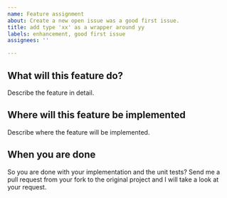 ```yaml
---
name: Feature assignment
about: Create a new open issue was a good first issue.
title: add type 'xx' as a wrapper around yy
labels: enhancement, good first issue
assignees: ''

---
```


## What will this feature do?

Describe the feature in detail.


## Where will this feature be implemented

Describe where the feature will be implemented.


## When you are done

So you are done with your implementation and the unit tests? Send me a pull request from your fork to the original project and I will take a look at your request.
